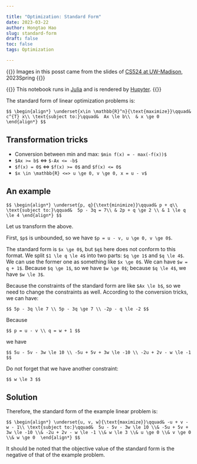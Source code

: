 ```yaml
---

title: "Optimization: Standard Form"
date: 2023-03-22
author: Hongtao Hao
slug: standard-form
draft: false
toc: false
tags: Optimization

---
```


{{<block class = "note">}}
Images in this posst came from the slides of [CS524 at UW-Madison](https://laurentlessard.com/teaching/524-intro-to-optimization/), 2023Spring
{{<end>}}

{{<block class = "reminder">}}
This notebook runs in [Julia](https://julialang.org/) and is rendered by [Hupyter](https://github.com/hongtaoh/hupyter).
{{<end>}}

The standard form of linear optimization problems is:

`$$
\begin{align*}
\underset{x\in \mathbb{R}^n}{\text{maximize}}\qquad& c^{T} x\\
\text{subject to:}\qquad&  Ax \le b\\ 
& x \ge 0
\end{align*}
$$`

## Transformation tricks
- Conversion between min and max: `$min f(x) = - max(-f(x))$`
- `$Ax >= b$` <=> `$-Ax <= -b$`
- `$f(x) = 0$` <=> `$f(x) >= 0$` and `$f(x) <= 0$`
- `$x \in \mathbb{R} <=> u \ge 0, v \ge 0, x = u - v$`

## An example
`$$
\begin{align*}
\underset{p, q}{\text{minimize}}\qquad& p + q\\
\text{subject to:}\qquad&  5p - 3q = 7\\ &
2p + q \ge 2 \\ &
1 \le q \le 4
\end{align*}
$$`

Let us transform the above. 

First, `$p$` is unbounded, so we have `$p = u - v, u \ge 0, v \ge 0$`. 

The standard form is `$x \ge 0$`, but `$q$` here does not conform to this format. We split `$1 \le q \le 4$` into two parts: `$q \ge 1$` and `$q \le 4$`. We can use the former one as something like `$x \ge 0$`. We can have `$w = q + 1$`. Because `$q \ge 1$`, so we have `$w \ge 0$`; because `$q \le 4$`, we have `$w \le 3$`.

Because the constraints of the standard form are like `$Ax \le b$`, so we need to change the constraints as well. According to the conversion tricks, we can have:

`$$
5p - 3q \le 7 \\
5p - 3q \ge 7 \\
-2p - q \le -2
$$`

Because 

`$$
p = u - v \\
q = w + 1
$$`

we have

`$$
5u - 5v - 3w \le 10 \\
-5u + 5v + 3w \le -10 \\
-2u + 2v - w \le -1
$$`

Do not forget that we have another constraint:

`$$
w \le 3
$$`

## Solution

Therefore, the standard form of the example linear problem is:

`$$
\begin{align*}
\underset{u, v, w}{\text{maximize}}\qquad& -u + v - w - 1\\
\text{subject to:}\qquad&  5u - 5v - 3w \le 10 \\&
-5u + 5v + 3w \le -10 \\&
-2u + 2v - w \le -1 \\&
w \le 3 \\&
u \ge 0 \\&
v \ge 0 \\&
w \ge 0 
\end{align*}
$$`

It should be noted that the objective value of the standard form is the negative of that of the example problem. 
